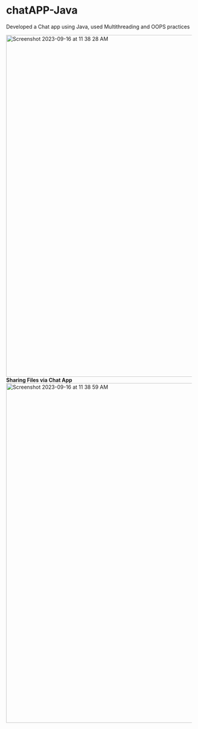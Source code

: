 # chatAPP-Java
Developed a Chat app using Java, used Multithreading and OOPS practices

<img width="926" alt="Screenshot 2023-09-16 at 11 38 28 AM" src="https://github.com/callmepandey/chatAPP-Java/assets/42908589/1e1c76f0-1056-4344-b725-b92be9b52d0a">
<br>
<b> Sharing Files via Chat App </b> <br>
<img width="920" alt="Screenshot 2023-09-16 at 11 38 59 AM" src="https://github.com/callmepandey/chatAPP-Java/assets/42908589/fbb77b05-ae7c-4412-87b2-0e48420bfae3">
